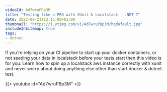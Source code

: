 ```yaml
---
videoId: Ad7wruPBp3M
title: "Testing like a PRO with XUnit & Localstack - .NET 7"
date: 2022-09-21T13:15:00+01:00
thumbnail: "https://i.ytimg.com/vi/Ad7wruPBp3M/hqdefault.jpg"
includeInSitemap: true
tags:
- dotnet
---
```


If you're relying on your CI pipeline to start up your docker containers, or not seeding your data in localstack before your tests start then this video is for you. Learn how to spin up a localstack aws instance correctly with xunit and never worry about doing anything else other than start docker & dotnet test.

<!--more-->

{{< youtube id="Ad7wruPBp3M" >}}
